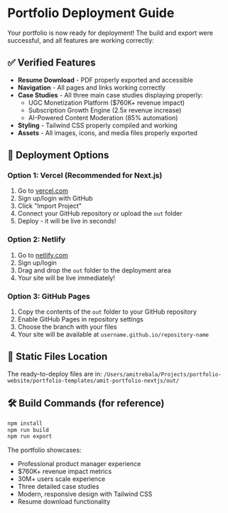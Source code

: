 # Portfolio Deployment Guide

Your portfolio is now ready for deployment! The build and export were successful, and all features are working correctly:

## ✅ Verified Features
- **Resume Download** - PDF properly exported and accessible
- **Navigation** - All pages and links working correctly
- **Case Studies** - All three main case studies displaying properly:
  - UGC Monetization Platform ($760K+ revenue impact)
  - Subscription Growth Engine (2.5x revenue increase)
  - AI-Powered Content Moderation (85% automation)
- **Styling** - Tailwind CSS properly compiled and working
- **Assets** - All images, icons, and media files properly exported

## 🚀 Deployment Options

### Option 1: Vercel (Recommended for Next.js)
1. Go to [vercel.com](https://vercel.com)
2. Sign up/login with GitHub
3. Click "Import Project"
4. Connect your GitHub repository or upload the `out` folder
5. Deploy - it will be live in seconds!

### Option 2: Netlify
1. Go to [netlify.com](https://netlify.com)
2. Sign up/login
3. Drag and drop the `out` folder to the deployment area
4. Your site will be live immediately!

### Option 3: GitHub Pages
1. Copy the contents of the `out` folder to your GitHub repository
2. Enable GitHub Pages in repository settings
3. Choose the branch with your files
4. Your site will be available at `username.github.io/repository-name`

## 📁 Static Files Location
The ready-to-deploy files are in: `/Users/amitrebala/Projects/portfolio-website/portfolio-templates/amit-portfolio-nextjs/out/`

## 🛠 Build Commands (for reference)
```bash
npm install
npm run build
npm run export
```

The portfolio showcases:
- Professional product manager experience
- $760K+ revenue impact metrics
- 30M+ users scale experience
- Three detailed case studies
- Modern, responsive design with Tailwind CSS
- Resume download functionality